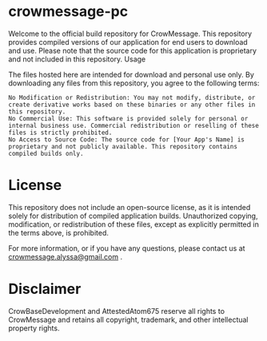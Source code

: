 # crowmessage-pc

Welcome to the official build repository for CrowMessage. This repository provides compiled versions of our application for end users to download and use. Please note that the source code for this application is proprietary and not included in this repository.
Usage

The files hosted here are intended for download and personal use only. By downloading any files from this repository, you agree to the following terms:

    No Modification or Redistribution: You may not modify, distribute, or create derivative works based on these binaries or any other files in this repository.
    No Commercial Use: This software is provided solely for personal or internal business use. Commercial redistribution or reselling of these files is strictly prohibited.
    No Access to Source Code: The source code for [Your App's Name] is proprietary and not publicly available. This repository contains compiled builds only.

# License

This repository does not include an open-source license, as it is intended solely for distribution of compiled application builds. Unauthorized copying, modification, or redistribution of these files, except as explicitly permitted in the terms above, is prohibited.

For more information, or if you have any questions, please contact us at crowmessage.alyssa@gmail.com .

# Disclaimer

CrowBaseDevelopment and AttestedAtom675 reserve all rights to CrowMessage and retains all copyright, trademark, and other intellectual property rights.
